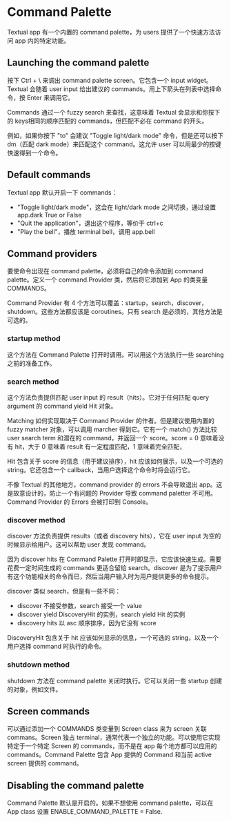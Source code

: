 # Command Palette

Textual app 有一个内置的 command palette，为 users 提供了一个快速方法访问 app 内的特定功能。

## Launching the command palette

按下 Ctrl + \ 来调出 command palette screen。它包含一个 input widget。Textual 会随着 user input 给出建议的 commands。用上下箭头在列表中选择命令，按 Enter 来调用它。

Commands 通过一个 fuzzy search 来查找，这意味着 Textual 会显示和你按下的 keys相同的顺序匹配的 commands，但匹配不必在 command 的开头。

例如，如果你按下 "to" 会建议 "Toggle light/dark mode" 命令，但是还可以按下 dm（匹配 dark mode）来匹配这个 command。这允许 user 可以用最少的按键快速得到一个命令。

## Default commands

Textual app 默认开启一下 commands：

- "Toggle light/dark mode"，这会在 light/dark mode 之间切换，通过设置 app.dark True or False
- "Quit the application"，退出这个程序，等价于 ctrl+c
- "Play the bell"，播放 terminal bell，调用 app.bell

## Command providers

要使命令出现在 command palette，必须将自己的命令添加到 command palette。定义一个 command.Provider 类，然后将它添加到 App 的类变量 COMMANDS。

Command Provider 有 4 个方法可以覆盖：startup，search，discover，shutdown。这些方法都应该是 coroutines。只有 search 是必须的，其他方法是可选的。

### startup method

这个方法在 Command Palette 打开时调用。可以用这个方法执行一些 searching 之前的准备工作。

### search method

这个方法负责提供匹配 user input 的 result（hits）。它对于任何匹配 query argument 的 command yield Hit 对象。

Matching 如何实现取决于 Command Provider 的作者。但是建议使用内置的 fuzzy matcher 对象，可以调用 marcher 得到它。它有一个 match() 方法比较 user search term 和潜在的 command，并返回一个 score。score = 0 意味着没有 hit，大于 0 意味着 result 有一定程度匹配，1 意味着完全匹配，

Hit 包含关于 score 的信息（用于建议排序），hit 应该如何展示，以及一个可选的 string。它还包含一个 callback，当用户选择这个命令时将会运行它。

不像 Textual 的其他地方，command provider 的 errors 不会导致退出 app。这是故意设计的，防止一个有问题的 Provider 导致 command paletter 不可用。Command Provider 的 Errors 会被打印到 Console。

### discover method

discover 方法负责提供 results（或者 discovery hits），它在 user input 为空的时候显示给用户。这可以帮助 user 发现 command。

因为 discover hits 在 Command Palette 打开时即显示，它应该快速生成。需要花费一定时间生成的 commands 更适合留给 search。discover 是为了提示用户有这个功能相关的命令而已，然后当用户输入时为用户提供更多的命令提示。

discover 类似 search，但是有一些不同：

- discover 不接受参数，search 接受一个 value
- discover yield DiscoveryHit 的实例，search yield Hit 的实例
- discovery hits 以 asc 顺序排序，因为它没有 score

DiscoveryHit 包含关于 hit 应该如何显示的信息，一个可选的 string，以及一个用户选择 command 时执行的命令。

### shutdown method

shutdown 方法在 command palette 关闭时执行。它可以关闭一些 startup 创建的对象，例如文件。

## Screen commands

可以通过添加一个 COMMANDS 类变量到 Screen class 来为 screen 关联 commans。Screen 独占 terminal，通常代表一个独立的功能。可以使用它实现特定于一个特定 Screen 的 commands，而不是在 app 每个地方都可以应用的 commands。Command Palette 包含 App 提供的 Command 和当前 active screen 提供的 command。

## Disabling the command palette

Command Palette 默认是开启的。如果不想使用 command palette，可以在 App class 设置 ENABLE_COMMAND_PALETTE = False.

